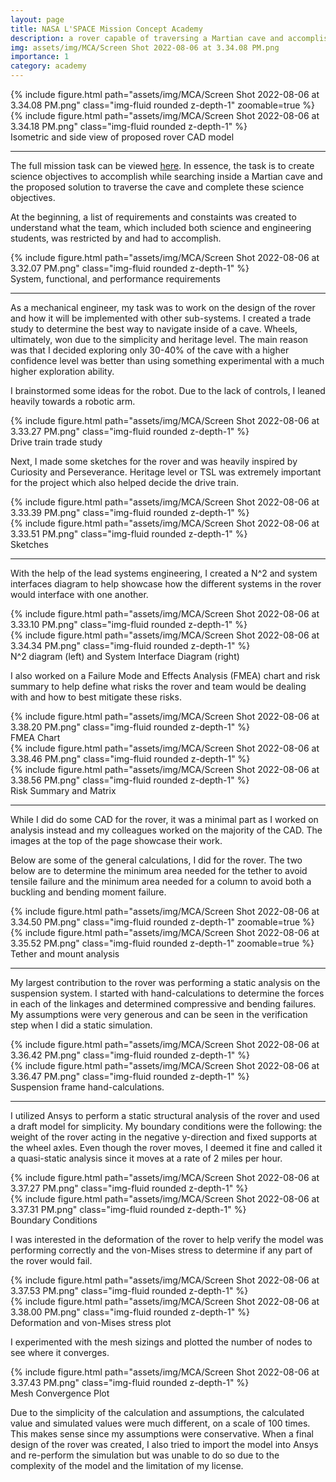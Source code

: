 ```yaml
---
layout: page
title: NASA L'SPACE Mission Concept Academy
description: a rover capable of traversing a Martian cave and accomplishing specific science objectives
img: assets/img/MCA/Screen Shot 2022-08-06 at 3.34.08 PM.png
importance: 1
category: academy
---
```


<div class="row">
    <div class="col-sm mt-3 mt-md-0">
        {% include figure.html path="assets/img/MCA/Screen Shot 2022-08-06 at 3.34.08 PM.png" class="img-fluid rounded z-depth-1" zoomable=true %}
    </div>
    <div class="col-sm mt-3 mt-md-0">
        {% include figure.html path="assets/img/MCA/Screen Shot 2022-08-06 at 3.34.18 PM.png" class="img-fluid rounded z-depth-1" %}
    </div>
</div>
<div class="caption">
    Isometric and side view of proposed rover CAD model
</div>

<hr>

The full mission task can be viewed <a href="https://drive.google.com/file/d/1-ALkocUUJLu3coLEQA0IzYUTy9EY-R1N/view?usp=sharing">here</a>. In essence, the task is to create science objectives to accomplish while searching inside a Martian cave and the proposed solution to traverse the cave and complete these science objectives.

At the beginning, a list of requirements and constaints was created to understand what the team, which included both science and engineering students, was restricted by and had to accomplish.


<div class="row">
    <div class="col-sm mt-3 mt-md-0">
        {% include figure.html path="assets/img/MCA/Screen Shot 2022-08-06 at 3.32.07 PM.png" class="img-fluid rounded z-depth-1" %}
    </div>
</div>
<div class="caption">
    System, functional, and performance requirements
</div>

<hr>

As a mechanical engineer, my task was to work on the design of the rover and how it will be implemented with other sub-systems. I created a trade study to determine the best way to navigate inside of a cave. Wheels, ultimately, won due to the simplicity and heritage level. The main reason was that I decided exploring only 30-40% of the cave with a higher confidence level was better than using something experimental with a much higher exploration ability. 

I brainstormed some ideas for the robot. Due to the lack of controls, I
leaned heavily towards a robotic arm.

<div class="row">
    <div class="col-sm mt-3 mt-md-0">
        {% include figure.html path="assets/img/MCA/Screen Shot 2022-08-06 at 3.33.27 PM.png" class="img-fluid rounded z-depth-1" %}
    </div>
</div>
<div class="caption">
    Drive train trade study
</div>

Next, I made some sketches for the rover and was heavily inspired by Curiosity and Perseverance. Heritage level or TSL was extremely important for the project which also helped decide the drive train. 

<div class="row">
    <div class="col-sm mt-3 mt-md-0">
        {% include figure.html path="assets/img/MCA/Screen Shot 2022-08-06 at 3.33.39 PM.png" class="img-fluid rounded z-depth-1" %}
    </div>
    <div class="col-sm mt-3 mt-md-0">
        {% include figure.html path="assets/img/MCA/Screen Shot 2022-08-06 at 3.33.51 PM.png" class="img-fluid rounded z-depth-1" %}
    </div>
</div>
<div class="caption">
    Sketches
</div>

<hr>

With the help of the lead systems engineering, I created a N^2 and system interfaces diagram to help showcase how the different systems in the rover would interface with one another. 

<div class="row">
    <div class="col-sm mt-3 mt-md-0">
        {% include figure.html path="assets/img/MCA/Screen Shot 2022-08-06 at 3.33.10 PM.png" class="img-fluid rounded z-depth-1" %}
    </div>
    <div class="col-sm mt-3 mt-md-0">
        {% include figure.html path="assets/img/MCA/Screen Shot 2022-08-06 at 3.34.34 PM.png" class="img-fluid rounded z-depth-1" %}
    </div>
</div>
<div class="caption">
    N^2 diagram (left) and System Interface Diagram (right)
</div>

I also worked on a Failure Mode and Effects Analysis (FMEA) chart and risk summary to help define what risks the rover and team would be dealing with and how to best mitigate these risks. 

<div class="row">
    <div class="col-sm mt-3 mt-md-0">
        {% include figure.html path="assets/img/MCA/Screen Shot 2022-08-06 at 3.38.20 PM.png" class="img-fluid rounded z-depth-1" %}
    </div>
</div>
<div class="caption">
    FMEA Chart
</div>

<div class="row">
    <div class="col-sm mt-3 mt-md-0">
        {% include figure.html path="assets/img/MCA/Screen Shot 2022-08-06 at 3.38.46 PM.png" class="img-fluid rounded z-depth-1" %}
    </div>
    <div class="col-sm mt-3 mt-md-0">
        {% include figure.html path="assets/img/MCA/Screen Shot 2022-08-06 at 3.38.56 PM.png" class="img-fluid rounded z-depth-1" %}
    </div>
</div>
<div class="caption">
    Risk Summary and Matrix
</div>

<hr>

While I did do some CAD for the rover, it was a minimal part as I worked on analysis instead and my colleagues worked on the majority of the CAD. The images at the top of the page showcase their work. 

Below are some of the general calculations, I did for the rover. The two below are to determine the minimum area needed for the tether to avoid tensile failure and the minimum area needed for a column to avoid both a buckling and bending moment failure. 

<div class="row">
    <div class="col-sm mt-3 mt-md-0">
        {% include figure.html path="assets/img/MCA/Screen Shot 2022-08-06 at 3.34.50 PM.png" class="img-fluid rounded z-depth-1" zoomable=true %}
    </div>
    <div class="col-sm mt-3 mt-md-0">
        {% include figure.html path="assets/img/MCA/Screen Shot 2022-08-06 at 3.35.52 PM.png" class="img-fluid rounded z-depth-1" zoomable=true %}
    </div>
</div>
<div class="caption">
    Tether and mount analysis
</div>

<hr>

My largest contribution to the rover was performing a static analysis on the suspension system. I started with hand-calculations to determine the forces in each of the linkages and determined compressive and bending failures. My assumptions were very generous and can be seen in the verification step when I did a static simulation. 

<div class="row">
    <div class="col-sm mt-3 mt-md-0">
        {% include figure.html path="assets/img/MCA/Screen Shot 2022-08-06 at 3.36.42 PM.png" class="img-fluid rounded z-depth-1" %}
    </div>
    <div class="col-sm mt-3 mt-md-0">
        {% include figure.html path="assets/img/MCA/Screen Shot 2022-08-06 at 3.36.47 PM.png" class="img-fluid rounded z-depth-1" %}
    </div>
</div>
<div class="caption">
    Suspension frame hand-calculations.
</div>

<hr>

I utilized Ansys to perform a static structural analysis of the rover and used a draft model for simplicity. My boundary conditions were the following: the weight of the rover acting in the negative y-direction and fixed supports at the wheel axles. Even though the rover moves, I deemed it fine and called it a quasi-static analysis since it moves at a rate of 2 miles per hour. 

<div class="row">
    <div class="col-sm mt-3 mt-md-0">
        {% include figure.html path="assets/img/MCA/Screen Shot 2022-08-06 at 3.37.27 PM.png" class="img-fluid rounded z-depth-1" %}
    </div>
    <div class="col-sm mt-3 mt-md-0">
        {% include figure.html path="assets/img/MCA/Screen Shot 2022-08-06 at 3.37.31 PM.png" class="img-fluid rounded z-depth-1" %}
    </div>
</div>
<div class="caption">
    Boundary Conditions
</div>

I was interested in the deformation of the rover to help verify the model was performing correctly and the von-Mises stress to determine if any part of the rover would fail.

<div class="row">
    <div class="col-sm mt-3 mt-md-0">
        {% include figure.html path="assets/img/MCA/Screen Shot 2022-08-06 at 3.37.53 PM.png" class="img-fluid rounded z-depth-1" %}
    </div>
    <div class="col-sm mt-3 mt-md-0">
        {% include figure.html path="assets/img/MCA/Screen Shot 2022-08-06 at 3.38.00 PM.png" class="img-fluid rounded z-depth-1" %}
    </div>
</div>
<div class="caption">
    Deformation and von-Mises stress plot
</div>

I experimented with the mesh sizings and plotted the number of nodes to see where it converges. 

<div class="row">
    <div class="col-sm mt-3 mt-md-0">
        {% include figure.html path="assets/img/MCA/Screen Shot 2022-08-06 at 3.37.43 PM.png" class="img-fluid rounded z-depth-1" %}
    </div>
</div>
<div class="caption">
    Mesh Convergence Plot
</div>

Due to the simplicity of the calculation and assumptions, the calculated value and simulated values were much different, on a scale of 100 times. This makes sense since my assumptions were conservative. When a final design of the rover was created, I also tried to import the model into Ansys and re-perform the simulation but was unable to do so due to the complexity of the model and the limitation of my license. 